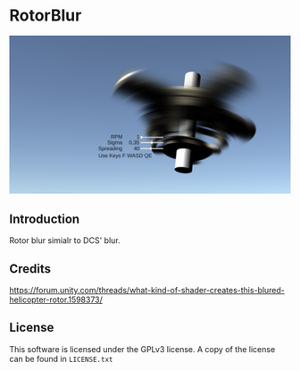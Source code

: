 

# RotorBlur

![Alt text](https://github.com/zulugithub/RotorBlur/blob/main/RotorBlur.png?raw=true "Title")

## Introduction

Rotor blur simialr to DCS' blur.

## Credits

https://forum.unity.com/threads/what-kind-of-shader-creates-this-blured-helicopter-rotor.1598373/

## License

This software is licensed under the GPLv3 license. A copy of the license can
be found in `LICENSE.txt`


